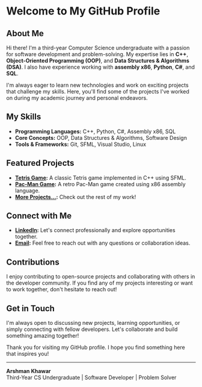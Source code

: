 # Welcome to My GitHub Profile

## About Me
Hi there! I'm a third-year Computer Science undergraduate with a passion for software development and problem-solving. My expertise lies in **C++**, **Object-Oriented Programming (OOP)**, and **Data Structures & Algorithms (DSA)**. I also have experience working with **assembly x86**, **Python**, **C#**, and **SQL**. 

I'm always eager to learn new technologies and work on exciting projects that challenge my skills. Here, you'll find some of the projects I've worked on during my academic journey and personal endeavors.

## My Skills
- **Programming Languages:** C++, Python, C#, Assembly x86, SQL
- **Core Concepts:** OOP, Data Structures & Algorithms, Software Design
- **Tools & Frameworks:** Git, SFML, Visual Studio, Linux

## Featured Projects
- **[Tetris Game](https://github.com/ArshmanK77/Tetris):** A classic Tetris game implemented in C++ using SFML.
- **[Pac-Man Game](https://github.com/ArshmanK77/PACMAN-using-assembly-language):** A retro Pac-Man game created using x86 assembly language.
- **[More Projects...](https://github.com/ArshmanK77?tab=repositories):** Check out the rest of my work!

## Connect with Me
- **[LinkedIn](https://www.linkedin.com/in/arshman-khawar):** Let's connect professionally and explore opportunities together.
- **[Email](mailto:arshmankhawar007@gmail.com):** Feel free to reach out with any questions or collaboration ideas.

## Contributions
I enjoy contributing to open-source projects and collaborating with others in the developer community. If you find any of my projects interesting or want to work together, don't hesitate to reach out!

## Get in Touch
I'm always open to discussing new projects, learning opportunities, or simply connecting with fellow developers. Let's collaborate and build something amazing together!

Thank you for visiting my GitHub profile. I hope you find something here that inspires you!

---

**Arshman Khawar**  
Third-Year CS Undergraduate | Software Developer | Problem Solver
